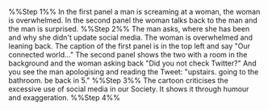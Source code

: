 %%Step 1%%
In the first panel a man is screaming at a woman, the woman is overwhelmed. In the second panel the woman talks back to the man and the man is surprised.
%%Step 2%%
The man asks, where she has been and why she didn't update social media. The woman is overwhelmed and leaning back. The caption of the first panel is in the top left and say "Our connected world..." 
The second panel shows the two with a room in the background and the woman asking back "Did you not check Twitter?" And you see the man apologising and reading the Tweet: "upstairs. going to the bathroom. be back in 5."
%%Step 3%%
The cartoon criticises the excessive use of social media in our Society. It shows it through humour and exaggeration. 
%%Step 4%%
